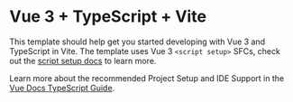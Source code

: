 # Vue 3 + TypeScript + Vite

This template should help get you started developing with Vue 3 and TypeScript in Vite. The template uses Vue
3 `<script setup>` SFCs, check out the
[script setup docs](https://v3.vuejs.org/api/sfc-script-setup.html#sfc-script-setup) to learn more.

Learn more about the recommended Project Setup and IDE Support in the
[Vue Docs TypeScript Guide](https://vuejs.org/guide/typescript/overview.html#project-setup).

